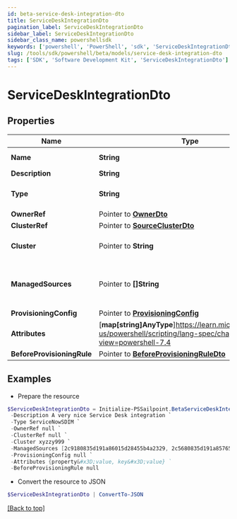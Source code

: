 ```yaml
---
id: beta-service-desk-integration-dto
title: ServiceDeskIntegrationDto
pagination_label: ServiceDeskIntegrationDto
sidebar_label: ServiceDeskIntegrationDto
sidebar_class_name: powershellsdk
keywords: ['powershell', 'PowerShell', 'sdk', 'ServiceDeskIntegrationDto'] 
slug: /tools/sdk/powershell/beta/models/service-desk-integration-dto
tags: ['SDK', 'Software Development Kit', 'ServiceDeskIntegrationDto']
---
```



# ServiceDeskIntegrationDto

## Properties

Name | Type | Description | Notes
------------ | ------------- | ------------- | -------------
**Name** |  **String** | Service Desk integration's name. The name must be unique. | [required]
**Description** |  **String** | Service Desk integration's description. | [required]
**Type** |  **String** | Service Desk integration types:  - ServiceNowSDIM - ServiceNow  | [required][default to "ServiceNowSDIM"]
**OwnerRef** |  Pointer to [**OwnerDto**](owner-dto) |  | [optional] 
**ClusterRef** |  Pointer to [**SourceClusterDto**](source-cluster-dto) |  | [optional] 
**Cluster** |  Pointer to **String** | Cluster ID for the Service Desk integration (replaced by clusterRef, retained for backward compatibility). | [optional] 
**ManagedSources** |  Pointer to **[]String** | Source IDs for the Service Desk integration (replaced by provisioningConfig.managedSResourceRefs, but retained here for backward compatibility). | [optional] 
**ProvisioningConfig** |  Pointer to [**ProvisioningConfig**](provisioning-config) |  | [optional] 
**Attributes** |  [**map[string]AnyType**]https://learn.microsoft.com/en-us/powershell/scripting/lang-spec/chapter-04?view=powershell-7.4 | Service Desk integration's attributes. Validation constraints enforced by the implementation. | [required]
**BeforeProvisioningRule** |  Pointer to [**BeforeProvisioningRuleDto**](before-provisioning-rule-dto) |  | [optional] 

## Examples

- Prepare the resource
```powershell
$ServiceDeskIntegrationDto = Initialize-PSSailpoint.BetaServiceDeskIntegrationDto  -Name Service Desk Integration Name `
 -Description A very nice Service Desk integration `
 -Type ServiceNowSDIM `
 -OwnerRef null `
 -ClusterRef null `
 -Cluster xyzzy999 `
 -ManagedSources [2c9180835d191a86015d28455b4a2329, 2c5680835d191a85765d28455b4a9823] `
 -ProvisioningConfig null `
 -Attributes {property&#x3D;value, key&#x3D;value} `
 -BeforeProvisioningRule null
```

- Convert the resource to JSON
```powershell
$ServiceDeskIntegrationDto | ConvertTo-JSON
```


[[Back to top]](#) 

